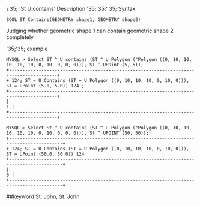 \ 35; `St U contains'
Description
'35;'35;' 35; Syntax

`BOOL ST_Contains(GEOMETRY shape1, GEOMETRY shape2)`


Judging whether geometric shape 1 can contain geometric shape 2 completely

'35;'35; example

```
MYSQL > Select ST ^ U contains (ST ^ U Polygon ("Polygon ((0, 10, 10, 10, 10, 10, 0, 10, 0, 0, 0))), ST ^ UPOint (5, 5));
+----------------------------------------------------------------------------------------+
+ 124; ST = U Contains (ST = U Polygon ((0, 10, 10, 10, 0, 10, 0))), ST = UPoint (5.0, 5.0)) 124';
+----------------------------------------------------------------------------------------+
|                                                                                      1 |
+----------------------------------------------------------------------------------------+

MYSQL > Select St ^ U contains (ST ^ U Polygon ("Polygon ((0, 10, 10, 10, 10, 10, 0, 10, 0, 0, 0))), St ^ UPOINT (50, 50));
+------------------------------------------------------------------------------------------+
+ 124; ST = U Contains (ST = U Polygon ((0, 10, 10, 10, 0, 10, 0))), ST = UPoint (50.0, 50.0)) 124
+------------------------------------------------------------------------------------------+
|                                                                                        0 |
+------------------------------------------------------------------------------------------+
```
##keyword
St. John, St. John
